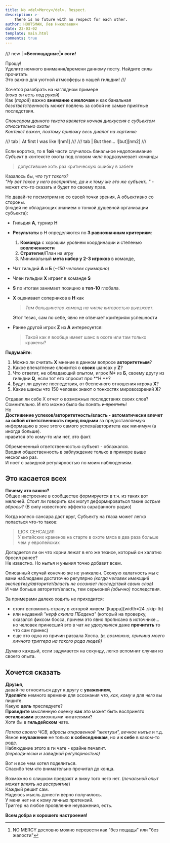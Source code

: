 ```yaml
---
title: No <del>Mercy</del>. Respect.
description: >-
    There is no future with no respect for each other.
author: HOOTSMAN, Лев Николаевич
date: 23-03-02
template: main.html
comments: true
---
```


/// new | **«Беспощадные[^tn]» соги!**

Прошу!  
Уделите немного внимания/времени данному посту.
Найдите силы прочитать  
Это важно для уютной атмосферы в нашей гильдии!
///

[^tn]: NO MERCY дословно можно перевести как "без пощады" или "без жалости"

Хочется разобрать на наглядном примере  
(_пока он есть под рукой_)  
Как (_порой_) важно **внимание к мелочам** и как банальная _безответственность_ может повлечь за собой не самые приятные
последствия.

_Спонсором данного текста является ночная дискуссия с субъектом относительно охоты_  
_Контекст важен, поэтому привожу весь диалог на картинке_

/// tab | At first I was like
![nm1]
///
/// tab | But then...
![but][nm2]
///

Если коротко, то в **1ой** части случилось банальное недопонимание  
_Субъект_ в контексте охоты под словом _чилл_ подразумевает команды

> допустившие хоть раз критическую ошибку в забеге

Казалось бы, _что тут такого?_  
_"Ну вот такое у него восприятие, да и к тому же это же субъект..."_ - может кто-то сказать и будет по своему прав.

Но давай-те посмотрим не со своей точки зрения,
А объективно со стороны.  
(людей не обладающих знанием о тонкой душевной организации субъекта):

- Гильдия **А**, турнир **H**
- **Результаты** в H определяются по **3 равнозначным критериям**:
    1. **Команда** с хорошим уровнем координации и степенью **вовлеченности**
    2. **Стратегия**/План на игру
    3. Минимальный **мета набор у 2-3 игроков** в команде,
- Чат гильдий **А** и **Б** (_~150 человек суммарно_)
- Член гильдии **Х** играет в команде **S**
- **S** по итогам занимает позицию в **топ-10** глобала.
- **Х** оценивает соперников в **Н** как

  > _Там большинство команд на чилле китовостью выезжает_.

  Этот тезис, сам по себе, явно не отвечает критериям успешности

- Ранее другой игрок **Z** из **А** интересуется:
  > Такой как я вообще имеет шанс в охоте или там только кракены?

**Подумайте**:

1. Можно ли считать **Х** мнение в данном вопросе **авторитетным**?
2. Какое впечатление сложится о **своих** шансах у **Z**?
3. Что ответит, не обладающий опытом, игрок **N+** из **Б**, своему другу из гильдии **Q**, если тот его спросит про **H
   **?
4. Будут ли другие последствия, от беспечного отношения игрока **X**?
5. Какие шансы что 150 человек знают о тонкостях мировоззрений **Х**?

Отдавал ли себе X отчет о возможных последствиях своих слов?  
Сомнительно.
И его можно было бы понять ~~и простить~~!  
Но  
**Достижение успехов/авторитетность/власть - автоматически влечет за собой ответственность перед людьми**
за предоставляемую информацию в зоне этого самого успеха/авторитета как минимум (а иногда больше).  
нравится это кому-то или нет, это факт.

Обремененный ответственностью субъект - облажался.  
Вводил общественность в заблуждение только в примере выше несколько раз.  
И ноет с завидной регулярностью по моим наблюдениям.

## Это касается всех

**Почему это важно?**  
Общее настроение в сообществе формируется в т.ч. из таких вот мелочей.
Стоит ли говорить как могут деформироваться такие _острые вбросы_?
(В силу известного эффекта сарафанного радио)

Когда колесо сансара даст круг,
Субъекту на глаза может легко попасться что-то такое:

> ШОК СЕНСАЦИЯ  
> У китайских кракенов на старте в охоте мяса в два раза больше чем у европейских

Догадается ли он что корни лежат в его же тезисе, который он халатно бросил ранее?  
Не известно.
Но нытья и уныния точно добавит всем.

Описанный случай конечно же не уникален.
Схожую халатность мы с вами наблюдаем достаточно регулярно
_(когда человек имеющий экспертизу/авторитет/власть не осознает последствий своих слов)_  
И чем больше авторитет/власть, тем серьезней _(обычно)_ последствия.

За примерами далеко ходить не приходится:

- стоит вспомнить страну в которой живем ![kappa]{width=24 .skip-lb}
- или недавний _"нерф скилла ПБадена"_
  (который на проверку, оказался фиксом босса, причем это явно прописано в источнике...
  но человек принесший это в чат _не удосужился_ даже **прочитать** то что сам принес)
- еще это одна из причин развала Хоспа.
  _(и, возможно, причина моего личного триггера на такого рода людей)_

Думаю каждый, если задумается на секунду, легко вспомнит случаи из своего опыта.

## Хочется сказать

**Друзья**,  
давай-те относиться друг к другу с **уважением**,  
**Уделяйте** немного времени для осознания _что, как, кому_ и для _чего_ вы пишите.  
Какую **цель** преследуете?  
**Проведите** мысленную оценку **как** это может быть воспринято **остальными** возможными читателями?  
Хотя бы в **гильдейском** чате.

_Потеха своего ЧСВ, вбросы откровенной "желтухи", вечное нытье_ и т.д.  
Явное **неуважение** не только **к собеседникам**, но и **к себе** в каком-то роде.  
Наблюдение этого в ги чате - крайне печалит.  
_(переодически и завидной регулярностью)_

Вот и все чем хотел поделиться.  
Спасибо тем кто внимательно прочитал до конца.

Возможно я слишком предвзят и вижу того чего нет. (_печальной опыт может влиять на восприятие_)  
Каждый решит сам.  
Надеюсь мысль донести верно получилось.  
У меня нет ни к кому личных претензий.  
Триггер на любое проявление неуважения, есть.

**Всем добра и хорошего настроения!**
